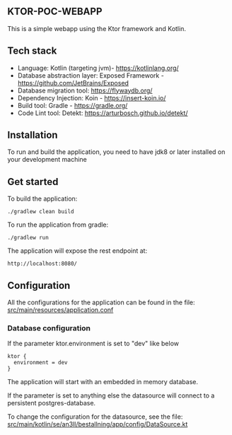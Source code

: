 ## KTOR-POC-WEBAPP

This is a simple webapp using the Ktor framework and Kotlin.

## Tech stack
* Language: Kotlin (targeting jvm)- https://kotlinlang.org/
* Database abstraction layer: Exposed Framework - https://github.com/JetBrains/Exposed
* Database migration tool: https://flywaydb.org/
* Dependency Injection: Koin - https://insert-koin.io/
* Build tool: Gradle - https://gradle.org/
* Code Lint tool: Detekt: https://arturbosch.github.io/detekt/

## Installation
To run and build the application, you need to have 
jdk8 or later installed on your development machine

## Get started
To build the application:
```
./gradlew clean build
```

To run the application from gradle:
```
./gradlew run
```

The application will expose the rest endpoint at:
```
http://localhost:8080/
```

## Configuration
All the configurations for the application can be found in the file:
[src/main/resources/application.conf](src/main/resources/application.conf)

### Database configuration

If the parameter ktor.environment is set to "dev" like below
```
ktor {
  environment = dev
}
```

The application will start with an embedded in memory database.

If the parameter is set to anything else the datasource will connect to a 
persistent postgres-database. 

To change the configuration for the datasource, see the file:
[src/main/kotlin/se/an3ll/bestallning/app/config/DataSource.kt](src/main/kotlin/se/an3ll/bestallning/app/config/DataSource.kt)
